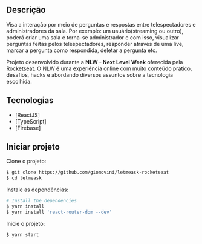 
## Descrição

Visa a interação por meio de perguntas e respostas entre telespectadores e administradores da sala. Por exemplo: um usuário(streaming ou outro),
poderá criar uma sala e torna-se administrador e com isso, visualizar perguntas feitas pelos telespectadores, responder através de uma live, 
marcar a pergunta como respondida, deletar a pergunta etc.

Projeto desenvolvido durante a **NLW - Next Level Week** oferecida pela [Rocketseat](https://blog.rocketseat.com.br/primeira-next-level-week/).
O NLW é uma experiência online com muito conteúdo prático, desafios, hacks e abordando diversos assuntos sobre a tecnologia escolhida.

## Tecnologias

- [ReactJS]
- [TypeScript]
- [Firebase]

## Iniciar projeto

Clone o projeto:

```bash
$ git clone https://github.com/giomovini/letmeask-rocketseat
$ cd letmeask
```

Instale as dependências:
```bash
# Install the dependencies
$ yarn install
$ yarn install 'react-router-dom --dev'

```
Inicie o projeto:
```
$ yarn start
